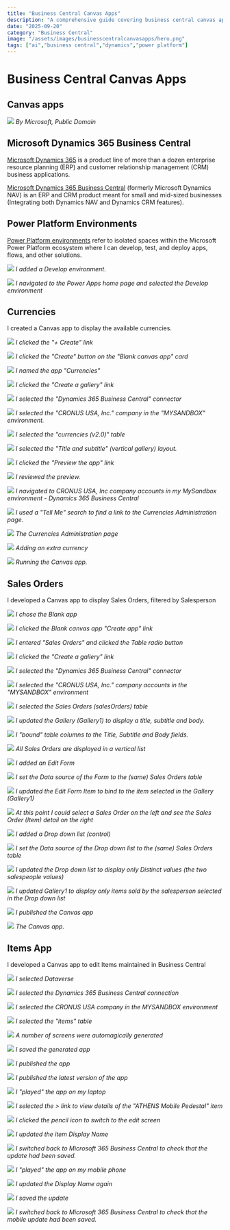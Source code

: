 ```yaml
---
title: "Business Central Canvas Apps"
description: "A comprehensive guide covering business central canvas apps"
date: "2025-09-20"
category: "Business Central"
image: "/assets/images/businesscentralcanvasapps/hero.png"
tags: ["ai","business central","dynamics","power platform"]
---
```


# Business Central Canvas Apps

## Canvas apps

![](/assets/images/businesscentralcanvasapps/dynamics365-color.svg)
*By Microsoft, Public Domain*


## Microsoft Dynamics 365 Business Central

[Microsoft Dynamics 365](https://en.wikipedia.org/wiki/Microsoft_Dynamics_365) is a product line of more than a dozen enterprise resource planning (ERP) and customer relationship management (CRM) business applications.

[Microsoft Dynamics 365 Business Central](https://en.wikipedia.org/wiki/Microsoft_Dynamics_365#Microsoft_Dynamics_365_Business_Central) (formerly Microsoft Dynamics NAV) is an ERP and CRM product meant for small and mid-sized businesses (Integrating both Dynamics NAV and Dynamics CRM features).


## Power Platform Environments

[Power Platform environments](https://admin.powerplatform.microsoft.com/environments) refer to isolated spaces within the Microsoft Power Platform ecosystem where I can develop, test, and deploy apps, flows, and other solutions.

![](/assets/images/businesscentralcanvasapps/screen-shot-2023-08-14-at-11.48.03-am-1394x806.png)
*I added a Develop environment.*

![](/assets/images/businesscentralcanvasapps/screen-shot-2023-08-14-at-11.56.31-am-1152x396.png)
*I navigated to the Power Apps home page and selected the Develop environment*


## Currencies

I created a Canvas app to display the available currencies.

![](/assets/images/businesscentralcanvasapps/screen-shot-2023-08-14-at-12.06.41-pm-1292x642.png)
*I clicked the "+ Create" link*

![](/assets/images/businesscentralcanvasapps/screen-shot-2023-08-14-at-12.06.53-pm-1294x644.png)
*I clicked the "Create" button on the "Blank canvas app" card*

![](/assets/images/businesscentralcanvasapps/screen-shot-2023-08-14-at-12.07.15-pm-1295x601.png)
*I named the app "Currencies"*

![](/assets/images/businesscentralcanvasapps/screen-shot-2023-08-14-at-12.07.37-pm-1295x601.png)
*I clicked the "Create a gallery" link*

![](/assets/images/businesscentralcanvasapps/screen-shot-2023-08-14-at-12.07.58-pm-1294x602.png)
*I selected the "Dynamics 365 Business Central" connector*

![](/assets/images/businesscentralcanvasapps/screen-shot-2023-08-14-at-12.08.36-pm-1293x241.png)
*I selected the "CRONUS USA, Inc." company in the "MYSANDBOX" environment.*

![](/assets/images/businesscentralcanvasapps/screen-shot-2023-08-14-at-12.08.59-pm-1291x601.png)
*I selected the "currencies (v2.0)" table*

![](/assets/images/businesscentralcanvasapps/screen-shot-2023-08-14-at-12.10.50-pm-1290x599.png)
*I selected the "Title and subtitle" (vertical gallery) layout.*

![](/assets/images/businesscentralcanvasapps/screen-shot-2023-08-14-at-12.11.03-pm-1293x207.png)
*I clicked the "Preview the app" link*

![](/assets/images/businesscentralcanvasapps/screen-shot-2023-08-14-at-12.11.15-pm-1293x377.png)
*I reviewed the preview.*

![](/assets/images/businesscentralcanvasapps/screen-shot-2023-08-14-at-12.18.22-pm-1357x779.png)
*I navigated to CRONUS USA, Inc company accounts in my MySandbox environment - Dynamics 365 Business Central*

![](/assets/images/businesscentralcanvasapps/screen-shot-2023-08-14-at-12.19.00-pm-1356x323.png)
*I used a "Tell Me" search to find a link to the Currencies Administration page.*

![](/assets/images/businesscentralcanvasapps/screen-shot-2023-08-14-at-12.19.50-pm-1359x415.png)
*The Currencies Administration page*

![](/assets/images/businesscentralcanvasapps/screen-shot-2023-08-14-at-12.44.34-pm-1354x378.png)
*Adding an extra currency*

![](/assets/images/businesscentralcanvasapps/screen-shot-2023-08-14-at-12.46.11-pm-1311x373.png)
*Running the Canvas app.*


## Sales Orders

I developed a Canvas app to display Sales Orders, filtered by Salesperson

![](/assets/images/businesscentralcanvasapps/screen-shot-2023-08-14-at-2.42.37-pm-1297x559.png)
*I chose the Blank app*

![](/assets/images/businesscentralcanvasapps/screen-shot-2023-08-14-at-2.42.49-pm-1293x600.png)
*I clicked the Blank canvas app "Create app" link*

![](/assets/images/businesscentralcanvasapps/screen-shot-2023-08-14-at-2.43.35-pm-1293x600.png)
*I entered "Sales Orders" and clicked the Table radio button*

![](/assets/images/businesscentralcanvasapps/screen-shot-2023-08-14-at-2.43.59-pm-1292x599.png)
*I clicked the "Create a gallery" link*

![](/assets/images/businesscentralcanvasapps/screen-shot-2023-08-14-at-2.49.34-pm-1296x326.png)
*I selected the "Dynamics 365 Business Central" connector*

![](/assets/images/businesscentralcanvasapps/screen-shot-2023-08-14-at-2.49.49-pm-1294x200.png)
*I selected the "CRONUS USA, Inc." company accounts in the "MYSANDBOX" environment*

![](/assets/images/businesscentralcanvasapps/screen-shot-2023-08-14-at-2.50.18-pm-1292x601.png)
*I selected the Sales Orders (salesOrders) table*

![](/assets/images/businesscentralcanvasapps/screen-shot-2023-08-14-at-2.50.50-pm-1285x214.png)
*I updated the Gallery (Gallery1) to display a title, subtitle and body.*

![](/assets/images/businesscentralcanvasapps/screen-shot-2023-08-14-at-2.52.23-pm-1294x524.png)
*I "bound" table columns to the Title, Subtitle and Body fields.*

![](/assets/images/businesscentralcanvasapps/screen-shot-2023-08-14-at-2.52.40-pm-1296x175.png)
*All Sales Orders are displayed in a vertical list*

![](/assets/images/businesscentralcanvasapps/screen-shot-2023-08-14-at-2.53.01-pm-1295x492.png)
*I added an Edit Form*

![](/assets/images/businesscentralcanvasapps/screen-shot-2023-08-14-at-2.53.24-pm-1297x374.png)
*I set the Data source of the Form to the (same) Sales Orders table*

![](/assets/images/businesscentralcanvasapps/screen-shot-2023-08-14-at-2.53.51-pm-1296x451.png)
*I updated the Edit Form Item to bind to the item selected in the Gallery (Gallery1)*

![](/assets/images/businesscentralcanvasapps/screen-shot-2023-08-14-at-2.54.01-pm-1293x122.png)
*At this point I could select a Sales Order on the left and see the Sales Order (Item) detail on the right*

![](/assets/images/businesscentralcanvasapps/screen-shot-2023-08-14-at-2.54.41-pm-1293x134.png)
*I added a Drop down list (control)*

![](/assets/images/businesscentralcanvasapps/screen-shot-2023-08-14-at-2.55.37-pm-1294x149.png)
*I set the Data source of the Drop down list to the (same) Sales Orders table*

![](/assets/images/businesscentralcanvasapps/screen-shot-2023-08-14-at-2.56.14-pm-1293x231.png)
*I updated the Drop down list to display only Distinct values (the two salespeople values)*

![](/assets/images/businesscentralcanvasapps/screen-shot-2023-08-14-at-2.56.50-pm-1295x493.png)
*I updated Gallery1 to display only items sold by the salesperson selected in the Drop down list*

![](/assets/images/businesscentralcanvasapps/screen-shot-2023-08-14-at-3.19.56-pm-1297x604.png)
*I published the Canvas app*

![](/assets/images/businesscentralcanvasapps/screen-shot-2023-08-14-at-3.17.05-pm-1292x600.png)
*The Canvas app.*


## Items App

I developed a Canvas app to edit Items maintained in Business Central

![](/assets/images/businesscentralcanvasapps/screen-shot-2023-08-17-at-12.20.25-pm-1836x583.png)
*I selected Dataverse*

![](/assets/images/businesscentralcanvasapps/screen-shot-2023-08-17-at-12.20.36-pm-1836x579.png)
*I selected the Dynamics 365 Business Central connection*

![](/assets/images/businesscentralcanvasapps/screen-shot-2023-08-17-at-12.20.48-pm-1836x297.png)
*I selected the CRONUS USA company in the MYSANDBOX environment*

![](/assets/images/businesscentralcanvasapps/screen-shot-2023-08-17-at-12.21.06-pm-1836x582.png)
*I selected the "items" table*

![](/assets/images/businesscentralcanvasapps/screen-shot-2023-08-17-at-12.21.30-pm-1836x586.png)
*A number of screens were automagically generated*

![](/assets/images/businesscentralcanvasapps/screen-shot-2023-08-17-at-12.21.46-pm-1836x579.png)
*I saved the generated app*

![](/assets/images/businesscentralcanvasapps/screen-shot-2023-08-17-at-12.22.01-pm-1836x183.png)
*I published the app*

![](/assets/images/businesscentralcanvasapps/screen-shot-2023-08-17-at-12.22.13-pm-1836x584.png)
*I published the latest version of the app*

![](/assets/images/businesscentralcanvasapps/screen-shot-2023-08-17-at-12.22.47-pm-1836x409.png)
*I "played" the app on my laptop*

![](/assets/images/businesscentralcanvasapps/screen-shot-2023-08-17-at-12.28.27-pm-1836x421.png)
*I selected the > link to view details of the "ATHENS Mobile Pedestal" item*

![](/assets/images/businesscentralcanvasapps/screen-shot-2023-08-17-at-12.28.37-pm-1836x303.png)
*I clicked the pencil icon to switch to the edit screen*

![](/assets/images/businesscentralcanvasapps/screen-shot-2023-08-17-at-12.29.00-pm-1836x660.png)
*I updated the item Display Name*

![](/assets/images/businesscentralcanvasapps/screen-shot-2023-08-17-at-12.29.52-pm-1836x507.png)
*I switched back to Microsoft 365 Business Central to check that the update had been saved.*

![](/assets/images/businesscentralcanvasapps/20230817image0-1242x2688.png)
*I "played" the app on my mobile phone*

![](/assets/images/businesscentralcanvasapps/20230817iimage1-1242x2688.png)
*I updated the Display Name again*

![](/assets/images/businesscentralcanvasapps/20230817iimage2-1242x2688.png)
*I saved the update*

![](/assets/images/businesscentralcanvasapps/screen-shot-2023-08-17-at-1.12.37-pm-1836x490.png)
*I switched back to Microsoft 365 Business Central to check that the mobile update had been saved.*
